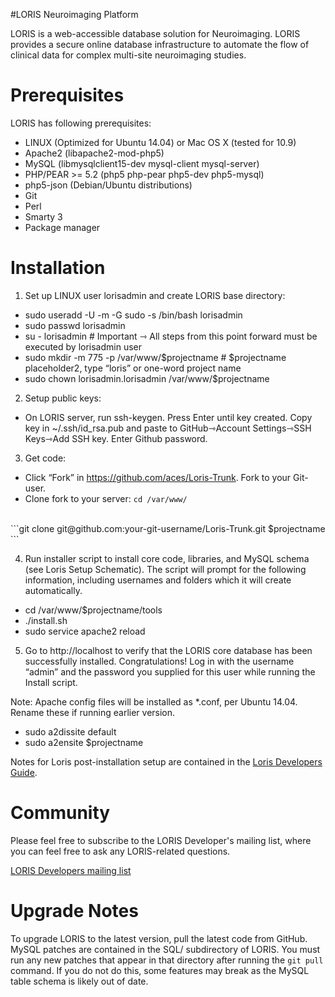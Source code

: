 #LORIS Neuroimaging Platform

LORIS is a web-accessible database solution for Neuroimaging. LORIS provides a secure online database infrastructure to automate the flow of clinical data for complex multi-site neuroimaging studies.

# Prerequisites

LORIS has following prerequisites:

 * LINUX (Optimized for Ubuntu 14.04) or Mac OS X (tested for 10.9)
 * Apache2 (libapache2-mod-php5)
 * MySQL (libmysqlclient15-dev mysql-client mysql-server)
 * PHP/PEAR >= 5.2 (php5 php-pear php5-dev php5-mysql)
 * php5-json (Debian/Ubuntu distributions) 
 * Git
 * Perl
 * Smarty 3
 * Package manager

# Installation 

1) Set up LINUX user lorisadmin and create LORIS base directory:
 * sudo useradd -U -m -G sudo -s /bin/bash lorisadmin
 * sudo passwd lorisadmin
 * su - lorisadmin   # Important ⇾ All steps from this point forward must be executed by lorisadmin user
 * sudo mkdir -m 775 -p /var/www/$projectname  # $projectname placeholder2, type “loris” or one-word project name
 * sudo chown lorisadmin.lorisadmin /var/www/$projectname

2) Setup public keys: 
 * On LORIS server, run ssh-keygen. Press Enter until key created. Copy key in ~/.ssh/id_rsa.pub and paste to GitHub⇾Account Settings⇾SSH Keys⇾Add SSH key. Enter Github password.

3) Get code: 
 * Click “Fork” in https://github.com/aces/Loris-Trunk. Fork to your Git-user. 
 * Clone fork to your server: 
``` cd /var/www/ ```
<br>
```git clone git@github.com:your-git-username/Loris-Trunk.git $projectname ```

4) Run installer script to install core code, libraries, and MySQL schema (see Loris Setup Schematic). The script will prompt for the following information, including usernames and folders which it will create automatically.

 * cd /var/www/$projectname/tools
 * ./install.sh
 * sudo service apache2 reload

5) Go to http://localhost to verify that the LORIS core database has been successfully installed. Congratulations!
Log in with the username “admin” and the password you supplied for this user while running the Install script. 

Note: Apache config files will be installed as *.conf, per Ubuntu 14.04. Rename these if running earlier version.
 * sudo a2dissite default
 * sudo a2ensite $projectname

Notes for Loris post-installation setup are contained in the [Loris Developers Guide](https://docs.google.com/document/d/129T2SfqzKTTOkoXRykzCLe5Vy70A9Dzjw1O3vqgwsPQ).

# Community
Please feel free to subscribe to the LORIS Developer's mailing list, where you can feel free to ask any LORIS-related questions.

[LORIS Developers mailing list](http://www.bic.mni.mcgill.ca/mailman/listinfo/loris-dev)

# Upgrade Notes

To upgrade LORIS to the latest version, pull the latest code from GitHub. MySQL patches are contained in the SQL/ subdirectory of LORIS. You must run any new patches that appear in that directory after running the `git pull` command. If you do not do this, some features may break as the MySQL table schema is likely out of date.
